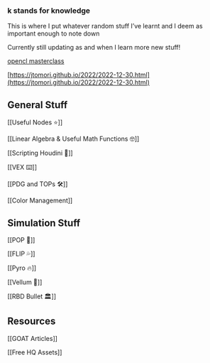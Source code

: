 ### k stands for knowledge

This is where I put whatever random stuff I’ve learnt and I deem as important enough to note down

Currently still updating as and when I learn more new stuff!

[opencl masterclass](https://www.sidefx.com/tutorials/houdini-165-masterclass-opencl/)

[https://jtomori.github.io/2022/2022-12-30.html](https://jtomori.github.io/2022/2022-12-30.html)

## General Stuff

[[Useful Nodes ⭐]]

[[Linear Algebra & Useful Math Functions 🤓]]

[[Scripting Houdini 📃]]

[[VEX ⌨️]]

[[PDG and TOPs 🛠️]]

[[Color Management]]

## Simulation Stuff

[[POP 🎉]]

[[FLIP 💦]]

[[Pyro 🔥]]

[[Vellum 👕]]

[[RBD Bullet 🏛️]]

  

## Resources

[[GOAT Articles]]

[[Free HQ Assets]]